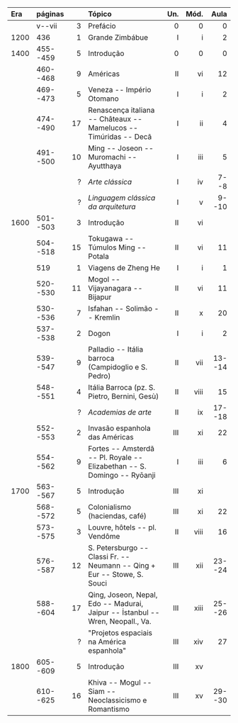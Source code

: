
| Era  | páginas  |    | Tópico                                                                         | Un. | Mód. |   Aula |
|:-----|:---------|---:|:-------------------------------------------------------------------------------|----:|-----:|-------:|
|      | v--vii   |  3 | Prefácio                                                                       |   0 |    0 |      0 |
| 1200 | 436      |  1 | Grande Zimbábue                                                                |   I |    i |      2 |
| 1400 | 455--459 |  5 | Introdução                                                                     |   0 |    0 |      0 |
|      | 460--468 |  9 | Américas                                                                       |  II |   vi |     12 |
|      | 469--473 |  5 | Veneza -- Império Otomano                                                      |   I |    i |      2 |
|      | 474--490 | 17 | Renascença italiana -- Châteaux -- Mamelucos -- Timúridas -- Decã              |   I |   ii |      4 |
|      | 491--500 | 10 | Ming -- Joseon -- Muromachi -- Ayutthaya                                       |   I |  iii |      5 |
|      |          |  ? | *Arte clássica*                                                                |   I |   iv |   7--8 |
|      |          |  ? | *Linguagem clássica da arquitetura*                                            |   I |    v |  9--10 |
| 1600 | 501--503 |  3 | Introdução                                                                     |  II |   vi |        |
|      | 504--518 | 15 | Tokugawa -- Túmulos Ming -- Potala                                             |  II |   vi |     11 |
|      | 519      |  1 | Viagens de Zheng He                                                            |   I |    i |      1 |
|      | 520--530 | 11 | Mogol -- Vijayanagara -- Bijapur                                               |  II |   vi |     11 |
|      | 530--536 |  7 | Isfahan -- Solimão -- Kremlin                                                  |  II |    x |     20 |
|      | 537--538 |  2 | Dogon                                                                          |   I |    i |      2 |
|      | 539--547 |  9 | Palladio -- Itália barroca (Campidoglio e S. Pedro)                            |  II |  vii | 13--14 |
|      | 548--551 |  4 | Itália Barroca (pz. S. Pietro, Bernini, Gesù)                                  |  II | viii |     15 |
|      |          |  ? | *Academias de arte*                                                            |  II |   ix | 17--18 |
|      | 552--553 |  2 | Invasão espanhola das Américas                                                 | III |   xi |     22 |
|      | 554--562 |  9 | Fortes -- Amsterdã -- Pl. Royale -- Elizabethan -- S. Domingo -- Ryōanji       |   I |  iii |      6 |
| 1700 | 563--567 |  5 | Introdução                                                                     | III |   xi |        |
|      | 568--572 |  5 | Colonialismo (haciendas, café)                                                 | III |   xi |     22 |
|      | 573--575 |  3 | Louvre, hôtels -- pl. Vendôme                                                  |  II | viii |     16 |
|      | 576--587 | 12 | S. Petersburgo -- Classi Fr. -- Neumann -- Qing + Eur -- Stowe, S. Souci       | III |  xii | 23--24 |
|      | 588--604 | 17 | Qing, Joseon, Nepal, Edo -- Madurai, Jaipur -- İstanbul -- Wren, Neopall., Va. | III | xiii | 25--26 |
|      |          |  ? | "Projetos espaciais na América espanhola"                                      | III |  xiv |     27 |
| 1800 | 605--609 |  5 | Introdução                                                                     | III |   xv |        |
|      | 610--625 | 16 | Khiva -- Mogul -- Siam -- Neoclassicismo e Romantismo                          | III |   xv | 29--30 |

